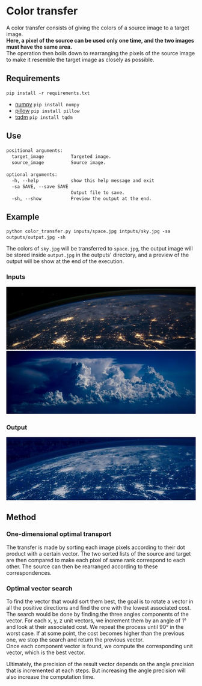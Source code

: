 # Color transfer

A color transfer consists of giving the colors of a source image to a target image.  
**Here, a pixel of the source can be used only one time, and the two images must have the same area.**  
The operation then boils down to rearranging the pixels of the source image to make it resemble the target image as 
closely as possible.

## Requirements

```
pip install -r requirements.txt
```

- [numpy](https://pypi.org/project/numpy/) ```pip install numpy```
- [pillow](https://pypi.org/project/Pillow/) ```pip install pillow```
- [tqdm](https://pypi.org/project/tqdm/) ```pip install tqdm```

## Use

```
positional arguments:
  target_image          Targeted image.
  source_image          Source image.

optional arguments:
  -h, --help            show this help message and exit
  -sa SAVE, --save SAVE
                        Output file to save.
  -sh, --show           Preview the output at the end.
```

## Example

```
python color_transfer.py inputs/space.jpg intputs/sky.jpg -sa outputs/output.jpg -sh
```
The colors of `sky.jpg` will be transferred to `space.jpg`, the output image will be stored inside `output.jpg` in the
outputs' directory, and a preview of the output will be show at the end of the execution.

### Inputs

![space](inputs/space.jpg)
![sky](inputs/sky.jpg)

### Output

![output](outputs/output.jpg)

## Method

### One-dimensional optimal transport

The transfer is made by sorting each image pixels according to their dot product with a certain vector.
The two sorted lists of the source and target are then compared to make each pixel of same rank correspond to each 
other.
The source can then be rearranged according to these correspondences.

### Optimal vector search

To find the vector that would sort them best, the goal is to rotate a vector in all the positive directions and find the 
one with the lowest associated cost.  
The search would be done by finding the three angles components of the vector.
For each x, y, z unit vectors, we increment them by an angle of 1° and look at their associated cost.
We repeat the process until 90° in the worst case.
If at some point, the cost becomes higher than the previous one, we stop the search and return the previous vector.  
Once each component vector is found, we compute the corresponding unit vector, which is the best vector.

Ultimately, the precision of the result vector depends on the angle precision that is incremented at each steps.
But increasing the angle precision will also increase the computation time.
